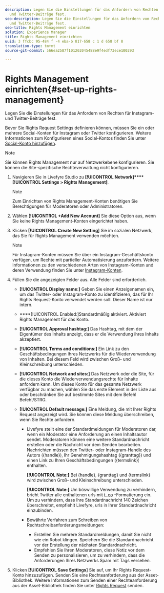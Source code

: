 ```yaml
---
description: Legen Sie die Einstellungen für das Anfordern von Rechten für Instagram-
  und Twitter-Beiträge fest.
seo-description: Legen Sie die Einstellungen für das Anfordern von Rechten für Instagram-
  und Twitter-Beiträge fest.
seo-title: Rights Management einrichten
solution: Experience Manager
title: Rights Management einrichten
uuid: 3 ffcbc 95-484 f -4 eba-b 817-658 c 1 d 658 bf 8
translation-type: tm+mt
source-git-commit: 566ea2587f101202045488e9f4edf73ece100293

---
```



# Rights Management einrichten{#set-up-rights-management}

Legen Sie die Einstellungen für das Anfordern von Rechten für Instagram- und Twitter-Beiträge fest.

Bevor Sie Rights Request Settings definieren können, müssen Sie ein oder mehrere Social-Konten für Instagram oder Twitter konfigurieren. Weitere Informationen zum Konfigurieren eines Social-Kontos finden Sie unter [Social-Konto hinzufügen](../c-users-creating-accounts-with-studio-access/t-configure-social-accout-instagram/t-configure-social-accout-instagram.md#t_configure_social_accout_instagram).

>[!NOTE]
>
>Sie können Rights Management nur auf Netzwerkebene konfigurieren. Sie können die Site-spezifische Rechteverwaltung nicht konfigurieren.

1. Navigieren Sie in Livefyre Studio zu **[!UICONTROL Network]****[!UICONTROL Settings > Rights Management]**.

   >[!NOTE]
   >
   >Zum Einrichten von Rights Management-Konten benötigen Sie Berechtigungen für Moderatoren oder Administratoren.

1. Wählen **[!UICONTROL +Add New Account]** Sie diese Option aus, wenn Sie keine Rights Management-Konten eingerichtet haben.
1. Klicken **[!UICONTROL Create New Setting]** Sie im sozialen Netzwerk, das Sie für Rights Management verwenden möchten.

   >[!NOTE]
   >
   >Für Instagram-Konten müssen Sie über ein Instagram-Geschäftskonto verfügen, um Rechte mit partieller Automatisierung anzufordern. Weitere Informationen zu den verschiedenen Arten von Instagram-Konten und deren Verwendung finden Sie unter [Instagram-Konten](../c-users-creating-accounts-with-studio-access/t-configure-social-accout-instagram/c-about-instagram-accounts.md#c_about_instagram_accounts).

1. Füllen Sie die angezeigten Felder aus. Alle Felder sind erforderlich.

   * **[!UICONTROL Display name:]** Geben Sie einen Anzeigenamen ein, um das Twitter- oder Instagram-Konto zu identifizieren, das für Ihr Rights Request-Konto verwendet werden soll. Dieser Name ist nur intern.
   * ****[!UICONTROL Enabled:]Standardmäßig aktiviert. Aktiviert Rights Management für das Konto.
   * **[!UICONTROL Approval hashtag:]** Das Hashtag, mit dem der Eigentümer des Inhalts anzeigt, dass er die Verwendung ihres Inhalts akzeptiert.
   * **[!UICONTROL Terms and conditions:]** Ein Link zu den Geschäftsbedingungen Ihres Netzwerks für die Wiederverwendung von Inhalten. Bei diesem Feld wird zwischen Groß- und Kleinschreibung unterschieden.
   * **[!UICONTROL Network and sites:]** Das Netzwerk oder die Site, für die dieses Konto die Wiederverwendungsrechte für Inhalte anfordern kann. Um dieses Konto für das gesamte Netzwerk verfügbar zu machen, wählen Sie das erste Element in der Liste aus oder beschränken Sie auf bestimmte Sites mit dem Befehl Befehl/STRG.
   * **[!UICONTROL Default message:]** Eine Meldung, die mit Ihrer Rights Request angezeigt wird. Sie können diese Meldung überschreiben, wenn Sie Rechte anfordern.

      * Livefyre stellt eine der Standardmeldungen für Moderatoren dar, wenn ein Moderator eine Anforderung an einen Inhaltsautor sendet. Moderatoren können eine weitere Standardnachricht erstellen oder die Nachricht vor dem Senden bearbeiten. Nachrichten müssen den Twitter- oder Instagram-Handle des Autors ({handle}), Ihr Genehmigungshashtag ({granttag}) und einen Link zu Ihren Geschäftsbedingungen ({termslink}) enthalten.

         **[!UICONTROL Note:]** Bei {handle}, {granttag} und {termslink} wird zwischen Groß- und Kleinschreibung unterschieden.

         **[!UICONTROL Note:]** Um böswillige Verwendung zu verhindern, bricht Twitter alle enthaltenen urls mit [t. co](https://t.co/) -Formatierung ein. Um zu verhindern, dass Ihre Standardnachricht 140 Zeichen überschreitet, empfiehlt Livefyre, urls in Ihrer Standardnachricht einzubinden.

      * Bewährte Verfahren zum Schreiben von Rechtschreibanforderungsmeldungen:

         * Erstellen Sie mehrere Standardmeldungen, damit Sie nicht wie ein Robot klingen. Speichern Sie die Standardnachricht vor der Erstellung der nächsten Standardnachricht.
         * Empfehlen Sie Ihren Moderatoren, diese Notiz vor dem Senden zu personalisieren, um zu verhindern, dass die Anforderungen Ihres Netzwerks Spam mit Tags versehen.

1. Klicken **[!UICONTROL Save Settings]** Sie auf, um Ihr Rights Request-Konto hinzuzufügen.
Senden Sie eine Rechteanforderung aus der Asset-Bibliothek. Weitere Informationen zum Senden einer Rechteanforderung aus der Asset-Bibliothek finden Sie unter [Rights Request](../c-how-requesting-rights-works/t-send-a-rights-request-to-own-a-digital-asset.md#t_send_a_rights_request_to_own_a_digital_asset) senden.